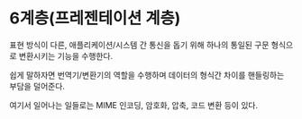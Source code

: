 # 6계층(프레젠테이션 계층)

표현 방식이 다른, 애플리케이션/시스템 간 통신을 돕기 위해 하나의 통일된 구문 형식으로 변환시키는 기능을 수행한다.

쉽게 말하자면 번역기/변환기의 역할을 수행하며 데이터의 형식간 차이를 핸들링하는 부담을 덜어준다. 

여기서 일어나는 일들로는 MIME 인코딩, 암호화, 압축, 코드 변환 등이 있다.

